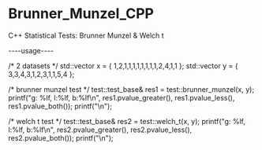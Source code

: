 # Brunner_Munzel_CPP
 C++ Statistical Tests: Brunner Munzel & Welch t


----usage----

/* 2 datasets */
std::vector<double> x = { 1,2,1,1,1,1,1,1,1,1,2,4,1,1 };
std::vector<double> y = { 3,3,4,3,1,2,3,1,1,5,4 };

/* brunner munzel test */
test::test_base<double>& res1 = test::brunner_munzel<double>(x, y);
printf("g: %lf, l:%lf, b:%lf\n", res1.pvalue_greater(), res1.pvalue_less(), res1.pvalue_both());
printf("\n");

/* welch t test */
test::test_base<double>& res2 = test::welch_t<double>(x, y);
printf("g: %lf, l:%lf, b:%lf\n", res2.pvalue_greater(), res2.pvalue_less(), res2.pvalue_both());
printf("\n");

